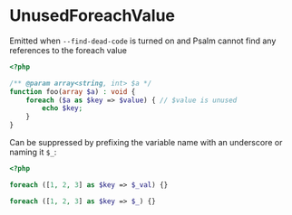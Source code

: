 # UnusedForeachValue

Emitted when `--find-dead-code` is turned on and Psalm cannot find any
references to the foreach value

```php
<?php

/** @param array<string, int> $a */
function foo(array $a) : void {
    foreach ($a as $key => $value) { // $value is unused
        echo $key;
    }
}
```

Can be suppressed by prefixing the variable name with an underscore or naming
it `$_`:

```php
<?php

foreach ([1, 2, 3] as $key => $_val) {}

foreach ([1, 2, 3] as $key => $_) {}
```

